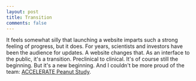 ```yaml
---
layout: post
title: Transition
comments: false
---
```


It feels somewhat silly that launching a website imparts such a strong feeling of progress, but it does. For years, scientists and investors have been the audience for updates. A website changes that. As an interface to the public, it's a transition. Preclinical to clinical. It's of course still the beginning. But it's a new beginning. And I couldn't be more proud of the team: <a href="https://iggenix.com.au/?utm_source=dc_blog">ACCELERATE Peanut Study</a>.
